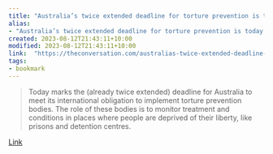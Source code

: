 ```yaml
---
title: "Australia’s twice extended deadline for torture prevention is today, but we’ve missed it again"
alias:
- "Australia’s twice extended deadline for torture prevention is today, but we’ve missed it again"
created: 2023-08-12T21:43:11+10:00
modified: 2023-08-12T21:43:11+10:00
link:  "https://theconversation.com/australias-twice-extended-deadline-for-torture-prevention-is-today-but-weve-missed-it-again-197793"
tags:
- bookmark
---
```


> Today marks the (already twice extended) deadline for Australia to meet its international obligation to implement torture prevention bodies. The role of these bodies is to monitor treatment and conditions in places where people are deprived of their liberty, like prisons and detention centres.

[Link](https://theconversation.com/australias-twice-extended-deadline-for-torture-prevention-is-today-but-weve-missed-it-again-197793)